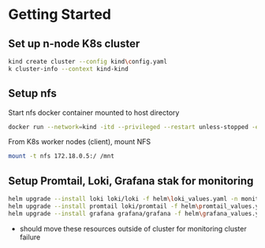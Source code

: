 # Getting Started

## Set up n-node K8s cluster

```Bash
kind create cluster --config kind\config.yaml
k cluster-info --context kind-kind
```


## Setup nfs
Start nfs docker container mounted to host directory
```Bash
docker run --network=kind -itd --privileged --restart unless-stopped -e SHARED_DIRECTORY=/data -v //d/data/nfs-storage:/data -p 2049:2049 itsthenetwork/nfs-server-alpine:12
```
From K8s worker nodes (client), mount NFS
```Bash
mount -t nfs 172.18.0.5:/ /mnt
```

## Setup Promtail, Loki, Grafana stak for monitoring
```Bash
helm upgrade --install loki loki/loki -f helm\loki_values.yaml -n monitoring
helm upgrade --install promtail loki/promtail -f helm\promtail_values.yaml -n monitoring
helm upgrade --install grafana grafana/grafana -f helm\grafana_values.yaml -n monitoring
```  
- should move these resources outside of cluster for monitoring cluster failure
